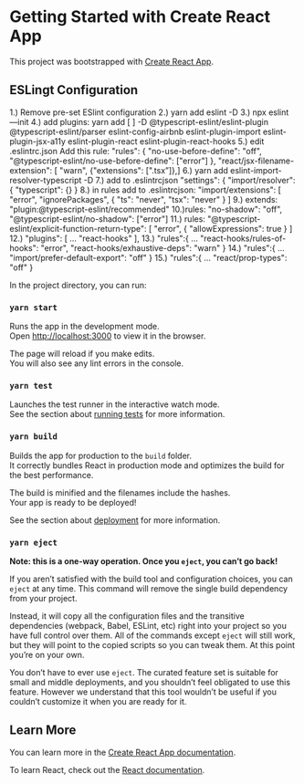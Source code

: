 # Getting Started with Create React App

This project was bootstrapped with [Create React App](https://github.com/facebook/create-react-app).

## ESLingt Configuration

1.) Remove pre-set ESlint configuration
2.) yarn add eslint -D
3.) npx eslint —init
4.) add plugins: yarn add [ ] -D
@typescript-eslint/eslint-plugin           
@typescript-eslint/parser
eslint-config-airbnb
eslint-plugin-import
eslint-plugin-jsx-a11y
eslint-plugin-react
eslint-plugin-react-hooks
5.) edit .eslintrc.json
Add this rule: "rules": {
"no-use-before-define": "off",
"@typescript-eslint/no-use-before-define": ["error"]
},
"react/jsx-filename-extension": [ "warn", {"extensions": [".tsx”]},]
6.) yarn add eslint-import-resolver-typescript -D
7.) add to .eslintrcjson
    "settings": {
        "import/resolver": {
            "typescript": {}
        }
8.) in rules  add to .eslintrcjson:
    "import/extensions": [
            "error",
            "ignorePackages",
            {
                "ts": "never",
                "tsx": "never"
            }
        ]
9.) extends: "plugin:@typescript-eslint/recommended"
10.)rules:    "no-shadow": "off",
        "@typescript-eslint/no-shadow": ["error"]
11.) rules: "@typescript-eslint/explicit-function-return-type": [
"error",
{
"allowExpressions": true
}
]
12.) "plugins": [
…
"react-hooks"
],
13.) "rules":{
…
"react-hooks/rules-of-hooks": "error",
"react-hooks/exhaustive-deps": "warn"
}
14.) "rules":{
…
"import/prefer-default-export": "off"
}
15.)
"rules":{
…
"react/prop-types": "off"
}


In the project directory, you can run:

### `yarn start`

Runs the app in the development mode.\
Open [http://localhost:3000](http://localhost:3000) to view it in the browser.

The page will reload if you make edits.\
You will also see any lint errors in the console.

### `yarn test`

Launches the test runner in the interactive watch mode.\
See the section about [running tests](https://facebook.github.io/create-react-app/docs/running-tests) for more information.

### `yarn build`

Builds the app for production to the `build` folder.\
It correctly bundles React in production mode and optimizes the build for the best performance.

The build is minified and the filenames include the hashes.\
Your app is ready to be deployed!

See the section about [deployment](https://facebook.github.io/create-react-app/docs/deployment) for more information.

### `yarn eject`

**Note: this is a one-way operation. Once you `eject`, you can’t go back!**

If you aren’t satisfied with the build tool and configuration choices, you can `eject` at any time. This command will remove the single build dependency from your project.

Instead, it will copy all the configuration files and the transitive dependencies (webpack, Babel, ESLint, etc) right into your project so you have full control over them. All of the commands except `eject` will still work, but they will point to the copied scripts so you can tweak them. At this point you’re on your own.

You don’t have to ever use `eject`. The curated feature set is suitable for small and middle deployments, and you shouldn’t feel obligated to use this feature. However we understand that this tool wouldn’t be useful if you couldn’t customize it when you are ready for it.

## Learn More

You can learn more in the [Create React App documentation](https://facebook.github.io/create-react-app/docs/getting-started).

To learn React, check out the [React documentation](https://reactjs.org/).
